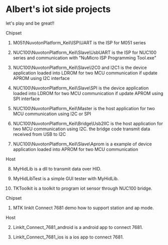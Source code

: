 # Albert's iot side projects
let's play and be great!!


Chipset

1) M051\NuvotonPlatform_Keil\ISP\UART is the ISP for M051 series

2) NUC100\NuvotonPlatform_Keil\Slave\UsbUART is the ISP for NUC100 series and communication with "NuMicro ISP Programming Tool.exe"
	
3) NUC100\NuvotonPlatform_Keil\Slave\I2C0 and I2C1 is the device application loaded into LDROM for two MCU communication if update APROM using I2C interface
	 
4) NUC100\NuvotonPlatform_Keil\Slave\SPI is the device application loaded into LDROM for two MCU communication if update APROM using SPI interface

5) NUC100\NuvotonPlatform_Keil\Master is the host application for two MCU communication using I2C or SPI

6) NUC100\NuvotonPlatform_Keil\Bridge\Usb2IIC is the host application for two MCU communication using I2C. the bridge code transmit data received from USB to I2C

7) NUC100\NuvotonPlatform_Keil\Slave\Aprom is a example of device application loaded into APROM for two MCU communication

Host

8) MyHidLib is a dll to transmit data over HID.

9) MyHidLibTest is a simple GUI tester with MyHidLib.

10) TKToolkit is a toolkit to program iot sensor through NUC100 bridge. 

Chipset

1) MTK linklt Connect 7681 demo how to support station and ap mode.

Host

2) LinkIt_Connect_7681_android is a android app to connect 7681.

3) LinkIt_Connect_7681_ios is a ios app to connect 7681.